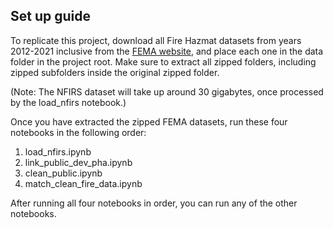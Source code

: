 ## Set up guide

To replicate this project, download all Fire Hazmat datasets from years 2012-2021 inclusive from the [FEMA website](https://www.fema.gov/about/openfema/data-sets/fema-usfa-nfirs-annual-data), and place each one in the data folder in the project root. Make sure to extract all zipped folders, including zipped subfolders inside the original zipped folder. 

(Note: The NFIRS dataset will take up around 30 gigabytes, once processed by the load_nfirs notebook.)

Once you have extracted the zipped FEMA datasets, run these four notebooks in the following order:

1) load_nfirs.ipynb
2) link_public_dev_pha.ipynb
3) clean_public.ipynb
4) match_clean_fire_data.ipynb

After running all four notebooks in order, you can run any of the other notebooks.
